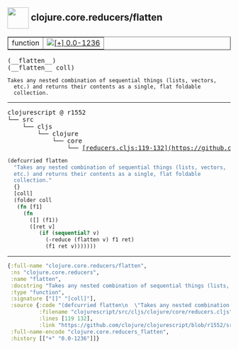## <img width="48px" valign="middle" src="http://i.imgur.com/Hi20huC.png"> clojure.core.reducers/flatten

 <table border="1">
<tr>
<td>function</td>
<td><a href="https://github.com/cljsinfo/api-refs/tree/0.0-1236"><img valign="middle" alt="[+] 0.0-1236" src="https://img.shields.io/badge/+-0.0--1236-lightgrey.svg"></a> </td>
</tr>
</table>

 <samp>
(__flatten__)<br>
(__flatten__ coll)<br>
</samp>

```
Takes any nested combination of sequential things (lists, vectors,
  etc.) and returns their contents as a single, flat foldable
  collection.
```

---

 <pre>
clojurescript @ r1552
└── src
    └── cljs
        └── clojure
            └── core
                └── <ins>[reducers.cljs:119-132](https://github.com/clojure/clojurescript/blob/r1552/src/cljs/clojure/core/reducers.cljs#L119-L132)</ins>
</pre>

```clj
(defcurried flatten
  "Takes any nested combination of sequential things (lists, vectors,
  etc.) and returns their contents as a single, flat foldable
  collection."
  {}
  [coll]
  (folder coll
   (fn [f1]
     (fn
       ([] (f1))
       ([ret v]
          (if (sequential? v)
            (-reduce (flatten v) f1 ret)
            (f1 ret v)))))))
```


---

```clj
{:full-name "clojure.core.reducers/flatten",
 :ns "clojure.core.reducers",
 :name "flatten",
 :docstring "Takes any nested combination of sequential things (lists, vectors,\n  etc.) and returns their contents as a single, flat foldable\n  collection.",
 :type "function",
 :signature ["[]" "[coll]"],
 :source {:code "(defcurried flatten\n  \"Takes any nested combination of sequential things (lists, vectors,\n  etc.) and returns their contents as a single, flat foldable\n  collection.\"\n  {}\n  [coll]\n  (folder coll\n   (fn [f1]\n     (fn\n       ([] (f1))\n       ([ret v]\n          (if (sequential? v)\n            (-reduce (flatten v) f1 ret)\n            (f1 ret v)))))))",
          :filename "clojurescript/src/cljs/clojure/core/reducers.cljs",
          :lines [119 132],
          :link "https://github.com/clojure/clojurescript/blob/r1552/src/cljs/clojure/core/reducers.cljs#L119-L132"},
 :full-name-encode "clojure.core.reducers_flatten",
 :history [["+" "0.0-1236"]]}

```
